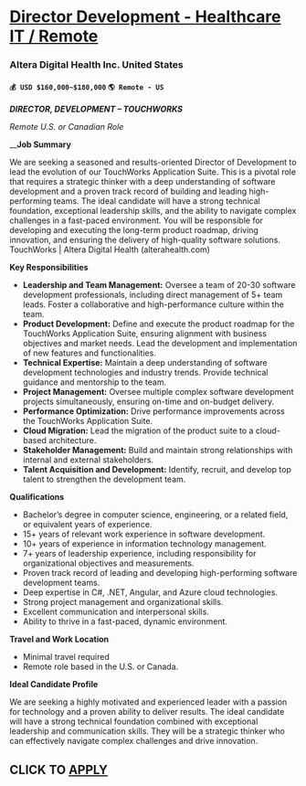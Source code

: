 # [Director Development - Healthcare IT / Remote](https://www.remotewlb.com/apply/director-development-healthcare-it-remote)  
### Altera Digital Health Inc. United States  
#### `💰 USD $160,000~$180,000` `🌎 Remote - US`  

*****DIRECTOR, DEVELOPMENT – TOUCHWORKS*****

_Remote U.S. or Canadian Role_

__**Job Summary**

We are seeking a seasoned and results-oriented Director of Development to lead the evolution of our TouchWorks Application Suite. This is a pivotal role that requires a strategic thinker with a deep understanding of software development and a proven track record of building and leading high-performing teams. The ideal candidate will have a strong technical foundation, exceptional leadership skills, and the ability to navigate complex challenges in a fast-paced environment. You will be responsible for developing and executing the long-term product roadmap, driving innovation, and ensuring the delivery of high-quality software solutions. TouchWorks | Altera Digital Health (alterahealth.com)

**Key Responsibilities**

  * **Leadership and Team Management:** Oversee a team of 20-30 software development professionals, including direct management of 5+ team leads. Foster a collaborative and high-performance culture within the team.
  * **Product Development:** Define and execute the product roadmap for the TouchWorks Application Suite, ensuring alignment with business objectives and market needs. Lead the development and implementation of new features and functionalities.
  * **Technical Expertise:** Maintain a deep understanding of software development technologies and industry trends. Provide technical guidance and mentorship to the team.
  * **Project Management:** Oversee multiple complex software development projects simultaneously, ensuring on-time and on-budget delivery.
  * **Performance Optimization:** Drive performance improvements across the TouchWorks Application Suite.
  * **Cloud Migration:** Lead the migration of the product suite to a cloud-based architecture.
  * **Stakeholder Management:** Build and maintain strong relationships with internal and external stakeholders.
  * **Talent Acquisition and Development:** Identify, recruit, and develop top talent to strengthen the development team.

**Qualifications**

  * Bachelor’s degree in computer science, engineering, or a related field, or equivalent years of experience.
  * 15+ years of relevant work experience in software development.
  * 10+ years of experience in information technology management.
  * 7+ years of leadership experience, including responsibility for organizational objectives and measurements.
  * Proven track record of leading and developing high-performing software development teams.
  * Deep expertise in C#, .NET, Angular, and Azure cloud technologies.
  * Strong project management and organizational skills.
  * Excellent communication and interpersonal skills.
  * Ability to thrive in a fast-paced, dynamic environment.

**Travel and Work Location**

  * Minimal travel required
  * Remote role based in the U.S. or Canada. 

**Ideal Candidate Profile**

We are seeking a highly motivated and experienced leader with a passion for technology and a proven ability to deliver results. The ideal candidate will have a strong technical foundation combined with exceptional leadership and communication skills. They will be a strategic thinker who can effectively navigate complex challenges and drive innovation.

  
## CLICK TO [APPLY](https://www.remotewlb.com/apply/director-development-healthcare-it-remote)

